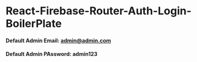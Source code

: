 # React-Firebase-Router-Auth-Login-BoilerPlate

#### Default Admin Email: admin@admin.com
#### Default Admin PAssword: admin123
